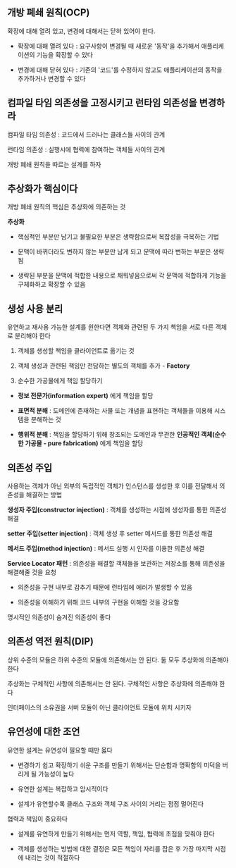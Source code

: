 ## **개방 폐쇄 원칙(OCP)**

확장에 대해 열려 있고, 변경에 대해서는 닫혀 있어야 한다.

 - 확장에 대해 열려 있다 : 요구사항이 변경될 때 새로운 '동작'을 추가해서 애플리케이션의 기능을 확장할 수 있다

 - 변경에 대해 닫혀 있다 : 기존의 '코드'를 수정하지 않고도 애플리케이션의 동작을 추가하거나 변경할 수 있다



## **컴파일 타임 의존성을 고정시키고 런타임 의존성을 변경하라**

컴파일 타임 의존성 : 코드에서 드러나는 클래스들 사이의 관계

런타임 의존성 : 실행시에 협력에 참여하는 객체들 사이의 관계

개방 폐쇄 원칙을 따르는 설계를 하자



## **추상화가 핵심이다**

개방 폐쇄 원칙의 핵심은 추상화에 의존하는 것

**추상화**

 - 핵심적인 부분만 남기고 불필요한 부분은 생략함으로써 복잡성을 극복하는 기법

 - 문맥이 바뀌더라도 변하지 않는 부분만 남게 되고 문맥에 따라 변하는 부분은 생략됨

 - 생략된 부분을 문맥에 적합한 내용으로 채워넣음으로써 각 문맥에 적합하게 기능을 구체화하고 확장할 수 있음



## **생성 사용 분리**

유연하고 재사용 가능한 설계를 원한다면 객체와 관련된 두 가지 책임을 서로 다른 객체로 분리해야 한다

1. 객체를 생성할 책임을 클라이언트로 옮기는 것

2. 객체 생성과 관련된 책임만 전담하는 별도의 객체를 추가 - **Factory**

3. 순수한 가공물에게 책임 할당하기

 - **정보 전문가(information expert)** 에게 책임을 할당

 - **표면적 분해** : 도메인에 존재하는 사물 또는 개념을 표현하는 객체들을 이용해 시스템을 분해하는 것

 - **행위적 분해** : 책임을 할당하기 위해 창조되는 도메인과 무관한 **인공적인 객체(순수한 가공물 - pure fabrication)** 에게 책임을 할당



## **의존성 주입**

사용하는 객체가 아닌 외부의 독립적인 객체가 인스턴스를 생성한 후 이를 전달해서 의존성을 해결하는 방법

**생성자 주입(constructor injection)** : 객체를 생성하는 시점에 생성자를 통한 의존성 해결

**setter 주입(setter injection)** : 객체 생성 후 setter 메서드를 통한 의존성 해결

**메서드 주입(method injection)** : 메서드 실행 시 인자를 이용한 의존성 해결

**Service Locator 패턴** : 의존성을 해결할 객체들을 보관하는 저장소를 통해 의존성을 해결해줄 것을 요청

 - 의존성을 구현 내부로 감추기 때문에 런타임에 에러가 발생할 수 있음

 - 의존성을 이해하기 위해 코드 내부의 구현을 이해할 것을 강요함

명시적인 의존성이 숨겨진 의존성이 좋다



## **의존성 역전 원칙(DIP)**

상위 수준의 모듈은 하위 수준의 모듈에 의존해서는 안 된다. 둘 모두 추상화에 의존해야 한다

추상화는 구체적인 사항에 의존해서는 안 된다. 구체적인 사항은 추상화에 의존해야 한다

인터페이스의 소유권을 서버 모듈이 아닌 클라이언트 모듈에 위치 시키자



## **유연성에 대한 조언**

유연한 설계는 유연성이 필요할 때만 옳다

 - 변경하기 쉽고 확장하기 쉬운 구조를 만들기 위해서는 단순함과 명확함의 미덕을 버리게 될 가능성이 높다

 - 유연한 설계는 복잡하고 암시적이다

 - 설계가 유연할수록 클래스 구조와 객체 구조 사이의 거리는 점점 멀어진다

협력과 책임이 중요하다

 - 설계를 유연하게 만들기 위해서는 먼저 역할, 책임, 협력에 초점을 맞춰야 한다

 - 객체를 생성하는 방법에 대한 결정은 모든 책임이 자리를 잡은 후 가장 마지막 시점에 내리는 것이 적절하다
 